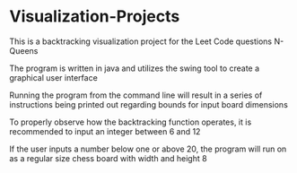 # Visualization-Projects

This is a backtracking visualization project for the Leet Code questions N-Queens

The program is written in java and utilizes the swing tool to create a graphical user interface

Running the program from the command line will result in a series of instructions being printed out
regarding bounds for input board dimensions

To properly observe how the backtracking function operates, it is recommended to input an integer between 
6 and 12

If the user inputs a number below one or above 20, the program will run on as a regular size chess board with
width and height 8
